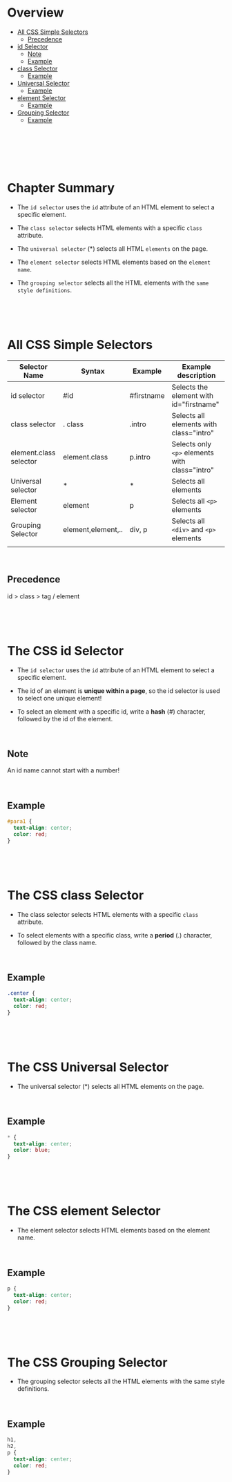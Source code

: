# Overview

- [All CSS Simple Selectors](#all-css-simple-selectors)
  - [Precedence](#precedence)
- [id Selector](#the-css-id-selector)
  - [Note](#note)
  - [Example](#example)
- [class Selector](#the-css-class-selector)
  - [Example](#example-1)
- [Universal Selector](#the-css-universal-selector)
  - [Example](#example-2)
- [element Selector](#the-css-element-selector)
  - [Example](#example-3)
- [Grouping Selector](#the-css-grouping-selector)
  - [Example](#example-4)

&nbsp;

&nbsp;

&nbsp;

# Chapter Summary

- The `id selector` uses the `id` attribute of an HTML element to select a specific element.

- The `class selector` selects HTML elements with a specific `class` attribute.

- The `universal selector` (\*) selects all HTML `elements` on the page.

- The `element selector` selects HTML elements based on the `element name`.

- The `grouping selector` selects all the HTML elements with the `same style definitions`.

&nbsp;

&nbsp;

# All CSS Simple Selectors

| Selector Name          | Syntax             | Example    | Example description                            |
| ---------------------- | ------------------ | ---------- | ---------------------------------------------- |
| id selector            | #id                | #firstname | Selects the element with id="firstname"        |
| class selector         | . class            | .intro     | Selects all elements with class="intro"        |
| element.class selector | element.class      | p.intro    | Selects only `<p>` elements with class="intro" |
| Universal selector     | \*                 | \*         | Selects all elements                           |
| Element selector       | element            | p          | Selects all `<p>` elements                     |
| Grouping Selector      | element,element,.. | div, p     | Selects all `<div>` and `<p>` elements         |
|                        |                    |            |                                                |

&nbsp;

## Precedence

id > class > tag / element

&nbsp;

&nbsp;

# The CSS id Selector

- The `id selector` uses the `id` attribute of an HTML element to select a specific element.

- The id of an element is **unique within a page**, so the id selector is used to select one unique element!

- To select an element with a specific id, write a **hash** (#) character, followed by the id of the element.

&nbsp;

## Note

An id name cannot start with a number!

&nbsp;

## Example

```css
#para1 {
  text-align: center;
  color: red;
}
```

&nbsp;

&nbsp;

# The CSS class Selector

- The class selector selects HTML elements with a specific `class` attribute.

- To select elements with a specific class, write a **period** (.) character, followed by the class name.

&nbsp;

## Example

```css
.center {
  text-align: center;
  color: red;
}
```

&nbsp;

&nbsp;

# The CSS Universal Selector

- The universal selector (\*) selects all HTML elements on the page.

&nbsp;

## Example

```css
* {
  text-align: center;
  color: blue;
}
```

&nbsp;

&nbsp;

# The CSS element Selector

- The element selector selects HTML elements based on the element name.

&nbsp;

## Example

```css
p {
  text-align: center;
  color: red;
}
```

&nbsp;

&nbsp;

# The CSS Grouping Selector

- The grouping selector selects all the HTML elements with the same style definitions.

&nbsp;

## Example

```css
h1,
h2,
p {
  text-align: center;
  color: red;
}
```

&nbsp;

&nbsp;
